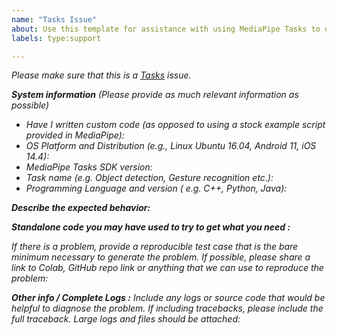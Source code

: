 ```yaml
---
name: "Tasks Issue"
about: Use this template for assistance with using MediaPipe Tasks to deploy on-device ML solutions (e.g. gesture recognition etc.) on supported platforms.
labels: type:support

---
```

<em>Please make sure that this is a [Tasks](https://developers.google.com/mediapipe/solutions) issue.<em>

**System information** (Please provide as much relevant information as possible)
- Have I written custom code (as opposed to using a stock example script provided in MediaPipe):
- OS Platform and Distribution (e.g., Linux Ubuntu 16.04, Android 11, iOS 14.4):
- MediaPipe Tasks SDK version:
- Task name (e.g. Object detection, Gesture recognition etc.):
- Programming Language and version ( e.g. C++, Python, Java):

**Describe the expected behavior:**

**Standalone code you may have used to try to get what you need :**

If there is a problem, provide a reproducible test case that is the bare minimum necessary to generate the problem. If possible, please share a link to Colab, GitHub repo link or anything that we can use to reproduce the problem:

**Other info / Complete Logs :**
Include any logs or source code that would be helpful to
diagnose the problem. If including tracebacks, please include the full
traceback. Large logs and files should be attached:
